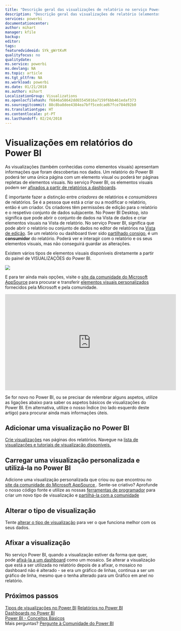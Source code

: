```yaml
---
title: "Descrição geral das visualizações de relatório no serviço Power BI e no Desktop"
description: "Descrição geral das visualizações de relatório (elementos visuais) no Microsoft Power BI."
services: powerbi
documentationcenter: 
author: mihart
manager: kfile
backup: 
editor: 
tags: 
featuredvideoid: SYk_gWrtKvM
qualityfocus: no
qualitydate: 
ms.service: powerbi
ms.devlang: NA
ms.topic: article
ms.tgt_pltfrm: NA
ms.workload: powerbi
ms.date: 01/21/2018
ms.author: mihart
LocalizationGroup: Visualizations
ms.openlocfilehash: f6846a58642dd65545016a7159f6bb461edaf373
ms.sourcegitcommit: 88c8ba8dee4384ea7bff5cedcad67fce784d92b0
ms.translationtype: HT
ms.contentlocale: pt-PT
ms.lasthandoff: 02/24/2018
---
```

# <a name="visualizations-in-power-bi-reports"></a>Visualizações em relatórios do Power BI
As visualizações (também conhecidas como elementos visuais) apresentam informações que foram descobertas nos dados. Um relatório do Power BI poderá ter uma única página com um elemento visual ou poderá ter páginas repletas de elementos visuais. No serviço Power BI, os elementos visuais podem ser [afixados a partir de relatórios a dashboards](service-dashboard-pin-tile-from-report.md). 

É importante fazer a distinção entre *criadores* de relatórios e *consumidores* de relatórios. Se é a pessoa que está a criar ou a modificar o relatório, então é um criador.  Os criadores têm permissões de edição para o relatório e o respetivo conjunto de dados subjacente. No Power BI Desktop, isto significa que pode abrir o conjunto de dados na Vista de dados e criar elementos visuais na Vista de relatório. No serviço Power BI, significa que pode abrir o relatório ou conjunto de dados no editor de relatórios na [Vista de edição](service-reading-view-and-editing-view.md). Se um relatório ou dashboard tiver sido [partilhado consigo](service-shared-with-me.md), é um **consumidor** do relatório. Poderá ver e interagir com o relatório e os seus elementos visuais, mas não conseguirá guardar as alterações.

Existem vários tipos de elementos visuais disponíveis diretamente a partir do painel de VISUALIZAÇÕES do Power BI. 

![](media/power-bi-report-visualizations/power-bi-visualizations.png)

E para ter ainda mais opções, visite o [site da comunidade do Microsoft AppSource](https://appsource.microsoft.com) para procurar e transferir [elementos visuais personalizados](https://appsource.microsoft.com/marketplace/apps?product=power-bi-visuals&page=1) fornecidos pela Microsoft e pela comunidade.    

<iframe width="560" height="315" src="https://www.youtube.com/embed/SYk_gWrtKvM?list=PL1N57mwBHtN0JFoKSR0n-tBkUJHeMP2cP" frameborder="0" allowfullscreen></iframe>


  Se for novo no Power BI, ou se precisar de relembrar alguns aspetos, utilize as ligações abaixo para saber os aspetos básicos de visualizações do Power BI.  Em alternativa, utilize o nosso Índice (no lado esquerdo deste artigo) para procurar ainda mais informações úteis.

## <a name="add-a-visualization-in-power-bi"></a>Adicionar uma visualização no Power BI
[Crie visualizações](power-bi-report-add-visualizations-i.md) nas páginas dos relatórios. Navegue na [lista de visualizações e tutoriais de visualização disponíveis.](power-bi-visualization-types-for-reports-and-q-and-a.md) 

## <a name="upload-a-custom-visualization-and-use-it-in-power-bi"></a>Carregar uma visualização personalizada e utilizá-la no Power BI
Adicione uma visualização personalizada que criou ou que encontrou no [site da comunidade do Microsoft AppSource ](https://appsource.microsoft.com/marketplace/apps?product=power-bi-visuals). Sente-se criativo? Aprofunde o nosso código fonte e utilize as nossas [ferramentas de programador](service-custom-visuals-getting-started-with-developer-tools.md) para criar um novo tipo de visualização e [partilhá-la com a comunidade](developer/office-store.md)

## <a name="change-the-visualization-type"></a>Alterar o tipo de visualização
Tente [alterar o tipo de visualização](power-bi-report-change-visualization-type.md) para ver o que funciona melhor com os seus dados.

## <a name="pin-the-visualization"></a>Afixar a visualização
No serviço Power BI, quando a visualização estiver da forma que quer, pode [afixá-la a um dashboard](service-dashboard-pin-tile-from-report.md) como um mosaico. Se alterar a visualização que está a ser utilizada no relatório depois de a afixar, o mosaico no dashboard não é alterado - se era um gráfico de linhas, continua a ser um gráfico de linha, mesmo que o tenha alterado para um Gráfico em anel no relatório.

## <a name="next-steps"></a>Próximos passos
[Tipos de visualizações no Power BI](power-bi-visualization-types-for-reports-and-q-and-a.md)
[Relatórios no Power BI](service-reports.md)  
[Dashboards no Power BI](service-dashboards.md)  
[Power BI - Conceitos Básicos](service-basic-concepts.md)  
Mais perguntas? [Pergunte à Comunidade do Power BI](http://community.powerbi.com/)

